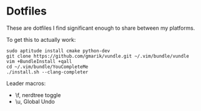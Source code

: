 Dotfiles
========

These are dotfiles I find significant enough to share between my platforms.

To get this to actually work:

    sudo aptitude install cmake python-dev
    git clone https://github.com/gmarik/vundle.git ~/.vim/bundle/vundle
    vim +BundleInstall +qall
    cd ~/.vim/bundle/YouCompleteMe
    ./install.sh --clang-completer

Leader macros:
- \f, nerdtree toggle
- \u, Global Undo
